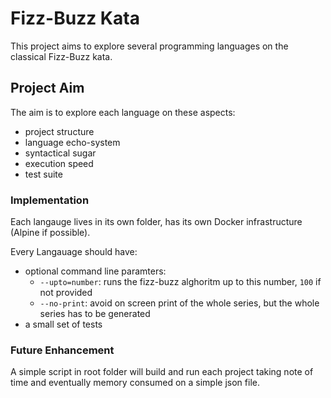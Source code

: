 # Fizz-Buzz Kata

This project aims to explore several programming languages on the classical Fizz-Buzz kata.

## Project Aim

The aim is to explore each language on these aspects:

* project structure
* language echo-system
* syntactical sugar
* execution speed
* test suite

### Implementation

Each langauge lives in its own folder, has its own Docker infrastructure (Alpine if possible).

Every Langauage should have:

* optional command line paramters:
    * `--upto=number`: runs the fizz-buzz alghoritm up to this number, `100` if not provided
    * `--no-print`: avoid on screen print of the whole series, but the whole series has to be generated
* a small set of tests

### Future Enhancement

A simple script in root folder will build and run each project taking note of time and eventually memory consumed on a simple json file.
